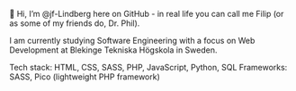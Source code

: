 👋 Hi, I’m @jf-Lindberg here on GitHub - in real life you can call me Filip (or as some of my friends do, Dr. Phil).

I am currently studying Software Engineering with a focus on Web Development at Blekinge Tekniska Högskola in Sweden. 

Tech stack: HTML, CSS, SASS, PHP, JavaScript, Python, SQL
Frameworks: SASS, Pico (lightweight PHP framework)
